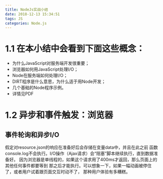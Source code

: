 ```yaml
---
title: NodeJs实战小结
date: 2018-12-13 15:34:51
tags: JS
categories: Node.js
---
```


1.1 在本小结中会看到下面这些概念：
=
* 为什么JavaScript对服务端开发很重要；
* 浏览器如何用JavaScript处理I/O；
* Node在服务端如何处理I/O；
* DIRT程序是什么意思，为什么适于用Node开发；
* 几个基础的Node程序示例。
* 详情见PDF

1.2 异步和事件触发：浏览器
=
事件轮询和异步I/O
-
假定对resource.json的响应在准备好后会存储在变量data中，并且在此之前
函数console.log不会执行。I/O操作（Ajax请求）会“阻塞”脚本继续执行，直到数据准备好。
因为浏览器是单线程的，如果这个请求用了400ms才返回，那么页面上的其他任何事件都要等到
那之后才能执行。可以想象一下，如果一幅动画被停住了，或者用户试着跟页面交互时动不了，
那种用户体验有多糟糕。
